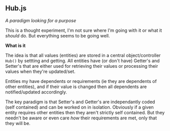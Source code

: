 Hub.js
------
*A paradigm looking for a purpose*

This is a thought experiment, I'm not sure where I'm going with it or what it *should* do. But everything seems to be going well.

**What is it**

The idea is that all values (entities) are stored in a central object/controller `Hub()` by settting and getting. All entities have (or don't have) Getter's and Setter's that are either used for retrieving their values or processing their values when they're updated/set.

Entities my have dependents or requirements (ie they are dependents of other entities), and if their value is changed then all dependents are notified/updated accordingly.

The key paradigm is that Setter's and Getter's are independantly coded (self contained) and can be worked on in isolation. Obviously if a given entity requires other entities then they aren't strictly self contained. But they needn't be aware or even care *how* their requirements are met, only that they will be.

